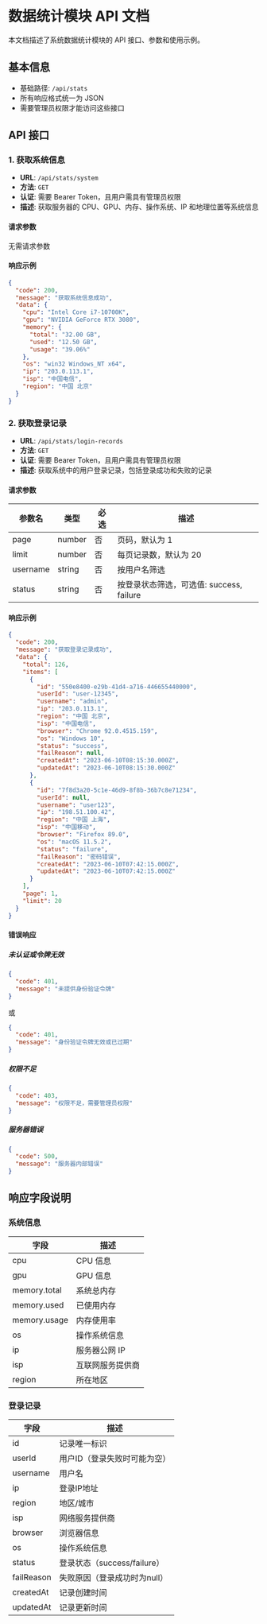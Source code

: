 # 数据统计模块 API 文档

本文档描述了系统数据统计模块的 API 接口、参数和使用示例。

## 基本信息

- 基础路径: `/api/stats`
- 所有响应格式统一为 JSON
- 需要管理员权限才能访问这些接口

## API 接口

### 1. 获取系统信息

- **URL**: `/api/stats/system`
- **方法**: `GET`
- **认证**: 需要 Bearer Token，且用户需具有管理员权限
- **描述**: 获取服务器的 CPU、GPU、内存、操作系统、IP 和地理位置等系统信息

#### 请求参数

无需请求参数

#### 响应示例

```json
{
  "code": 200,
  "message": "获取系统信息成功",
  "data": {
    "cpu": "Intel Core i7-10700K",
    "gpu": "NVIDIA GeForce RTX 3080",
    "memory": {
      "total": "32.00 GB",
      "used": "12.50 GB",
      "usage": "39.06%"
    },
    "os": "win32 Windows_NT x64",
    "ip": "203.0.113.1",
    "isp": "中国电信",
    "region": "中国 北京"
  }
}
```

### 2. 获取登录记录

- **URL**: `/api/stats/login-records`
- **方法**: `GET`
- **认证**: 需要 Bearer Token，且用户需具有管理员权限
- **描述**: 获取系统中的用户登录记录，包括登录成功和失败的记录

#### 请求参数

| 参数名   | 类型   | 必选 | 描述                                      |
| -------- | ------ | ---- | ----------------------------------------- |
| page     | number | 否   | 页码，默认为 1                            |
| limit    | number | 否   | 每页记录数，默认为 20                     |
| username | string | 否   | 按用户名筛选                              |
| status   | string | 否   | 按登录状态筛选，可选值: success, failure |

#### 响应示例

```json
{
  "code": 200,
  "message": "获取登录记录成功",
  "data": {
    "total": 126,
    "items": [
      {
        "id": "550e8400-e29b-41d4-a716-446655440000",
        "userId": "user-12345",
        "username": "admin",
        "ip": "203.0.113.1",
        "region": "中国 北京",
        "isp": "中国电信",
        "browser": "Chrome 92.0.4515.159",
        "os": "Windows 10",
        "status": "success",
        "failReason": null,
        "createdAt": "2023-06-10T08:15:30.000Z",
        "updatedAt": "2023-06-10T08:15:30.000Z"
      },
      {
        "id": "7f8d3a20-5c1e-46d9-8f8b-36b7c8e71234",
        "userId": null,
        "username": "user123",
        "ip": "198.51.100.42",
        "region": "中国 上海",
        "isp": "中国移动",
        "browser": "Firefox 89.0",
        "os": "macOS 11.5.2",
        "status": "failure",
        "failReason": "密码错误",
        "createdAt": "2023-06-10T07:42:15.000Z",
        "updatedAt": "2023-06-10T07:42:15.000Z"
      }
    ],
    "page": 1,
    "limit": 20
  }
}
```

#### 错误响应

##### 未认证或令牌无效

```json
{
  "code": 401,
  "message": "未提供身份验证令牌"
}
```

或

```json
{
  "code": 401,
  "message": "身份验证令牌无效或已过期"
}
```

##### 权限不足

```json
{
  "code": 403,
  "message": "权限不足，需要管理员权限"
}
```

##### 服务器错误

```json
{
  "code": 500,
  "message": "服务器内部错误"
}
```

## 响应字段说明

### 系统信息

| 字段                | 描述              |
| ------------------- | ----------------- |
| cpu                 | CPU 信息          |
| gpu                 | GPU 信息          |
| memory.total        | 系统总内存        |
| memory.used         | 已使用内存        |
| memory.usage        | 内存使用率        |
| os                  | 操作系统信息      |
| ip                  | 服务器公网 IP     |
| isp                 | 互联网服务提供商  |
| region              | 所在地区          |

### 登录记录

| 字段       | 描述                             |
| ---------- | -------------------------------- |
| id         | 记录唯一标识                     |
| userId     | 用户ID（登录失败时可能为空）     |
| username   | 用户名                           |
| ip         | 登录IP地址                       |
| region     | 地区/城市                        |
| isp        | 网络服务提供商                   |
| browser    | 浏览器信息                       |
| os         | 操作系统信息                     |
| status     | 登录状态（success/failure）      |
| failReason | 失败原因（登录成功时为null）     |
| createdAt  | 记录创建时间                     |
| updatedAt  | 记录更新时间                     |
